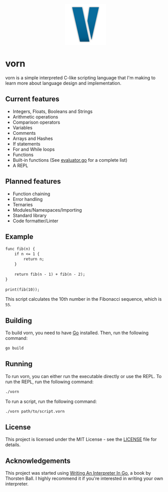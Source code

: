 <p align="center"><img src="./assets/vorn.svg" width="128" height="128"></p>

# vorn

vorn is a simple interpreted C-like scripting language that I'm making to learn more about language design and implementation.

## Current features

* Integers, Floats, Booleans and Strings
* Arithmetic operations
* Comparison operators
* Variables
* Comments
* Arrays and Hashes
* If statements
* For and While loops
* Functions
* Built-in functions (See [evaluator.go](evaluator/evaluator.go#L23) for a complete list)
* A REPL

## Planned features

* Function chaining
* Error handling
* Ternaries
* Modules/Namespaces/Importing
* Standard library
* Code formatter/Linter

## Example

```vorn
func fib(n) {
    if n <= 1 {
        return n;
    }

    return fib(n - 1) + fib(n - 2);
}

print(fib(10));
```

This script calculates the 10th number in the Fibonacci sequence, which is `55`.

## Building

To build vorn, you need to have [Go](https://golang.org/) installed. Then, run the following command:

```sh
go build
```

## Running

To run vorn, you can either run the executable directly or use the REPL. To run the REPL, run the following command:

```sh
./vorn
```

To run a script, run the following command:

```sh
./vorn path/to/script.vorn
```

## License

This project is licensed under the MIT License - see the [LICENSE](LICENSE) file for details.

## Acknowledgements

This project was started using [Writing An Interpreter In Go](https://interpreterbook.com/), a book by Thorsten Ball. I highly recommend it if you're interested in writing your own interpreter.
